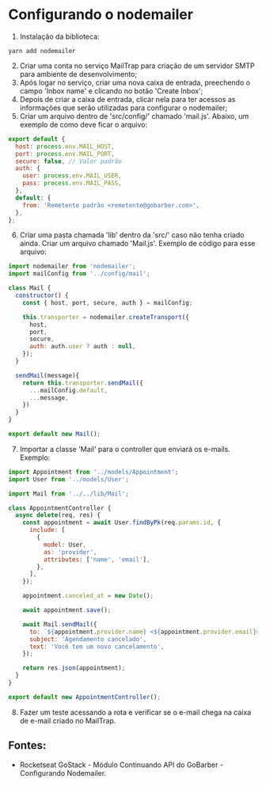 # Configurando o nodemailer

1. Instalação da biblioteca:
```
yarn add nodemailer
```

2. Criar uma conta no serviço MailTrap para criação de um servidor SMTP para ambiente de desenvolvimento;
3. Após logar no serviço, criar uma nova caixa de entrada, preechendo o campo 'Inbox name' e clicando no botão 'Create Inbox';
4. Depois de criar a caixa de entrada, clicar nela para ter acessos as informações que serão utilizadas para configurar o nodemailer;
5. Criar um arquivo dentro de 'src/config/' chamado 'mail.js'. Abaixo, um exemplo de como deve ficar o arquivo:
```javascript
export default {
  host: process.env.MAIL_HOST,
  port: process.env.MAIL_PORT, 
  secure: false, // Valor padrão
  auth: {
    user: process.env.MAIL_USER, 
    pass: process.env.MAIL_PASS, 
  },
  default: {
    from: 'Remetente padrão <remetente@gobarber.com>',
  },
};
```
6. Criar uma pasta chamada 'lib' dentro da 'src/' caso não tenha criado ainda. Criar um arquivo chamado 'Mail.js'. Exemplo de código para esse arquivo:
```javascript
import nodemailer from 'nodemailer';
import mailConfig from '../config/mail';

class Mail {
  constructor() {
    const { host, port, secure, auth } = mailConfig;

    this.transporter = nodemailer.createTransport({
      host, 
      port, 
      secure,
      auth: auth.user ? auth : null,
    });
  }

  sendMail(message){
    return this.transporter.sendMail({
      ...mailConfig.default,
      ...message,
    })
  }
}

export default new Mail();
```
7. Importar a classe 'Mail' para o controller que enviará os e-mails. Exemplo:
```javascript
import Appointment from '../models/Appointment';
import User from '../models/User';

import Mail from '../../lib/Mail';

class AppointmentController {
  async delete(req, res) {
    const appointment = await User.findByPk(req.params.id, {
      include: [
        {
          model: User, 
          as: 'provider',
          attributes: ['name', 'email'],
        },
      ],
    });

    appointment.canceled_at = new Date();

    await appointment.save();

    await Mail.sendMail({
      to: `${appointment.provider.name} <${appointment.provider.email}>`,
      subject: 'Agendamento cancelado',
      text: 'Você tem um novo cancelamento',
    });

    return res.json(appointment);
  }
}

export default new AppointmentController();
```
8. Fazer um teste acessando a rota e verificar se o e-mail chega na caixa de e-mail criado no MailTrap.

## Fontes: 
- Rocketseat GoStack - Módulo Continuando API do GoBarber - Configurando Nodemailer. 